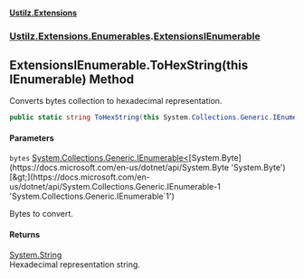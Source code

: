 #### [Ustilz.Extensions](index.md 'index')
### [Ustilz.Extensions.Enumerables](Ustilz.Extensions.Enumerables.md 'Ustilz.Extensions.Enumerables').[ExtensionsIEnumerable](Ustilz.Extensions.Enumerables.ExtensionsIEnumerable.md 'Ustilz.Extensions.Enumerables.ExtensionsIEnumerable')

## ExtensionsIEnumerable.ToHexString(this IEnumerable<byte>) Method

Converts bytes collection to hexadecimal representation.

```csharp
public static string ToHexString(this System.Collections.Generic.IEnumerable<byte> bytes);
```
#### Parameters

<a name='Ustilz.Extensions.Enumerables.ExtensionsIEnumerable.ToHexString(thisSystem.Collections.Generic.IEnumerable_byte_).bytes'></a>

`bytes` [System.Collections.Generic.IEnumerable&lt;](https://docs.microsoft.com/en-us/dotnet/api/System.Collections.Generic.IEnumerable-1 'System.Collections.Generic.IEnumerable`1')[System.Byte](https://docs.microsoft.com/en-us/dotnet/api/System.Byte 'System.Byte')[&gt;](https://docs.microsoft.com/en-us/dotnet/api/System.Collections.Generic.IEnumerable-1 'System.Collections.Generic.IEnumerable`1')

Bytes to convert.

#### Returns
[System.String](https://docs.microsoft.com/en-us/dotnet/api/System.String 'System.String')  
Hexadecimal representation string.
